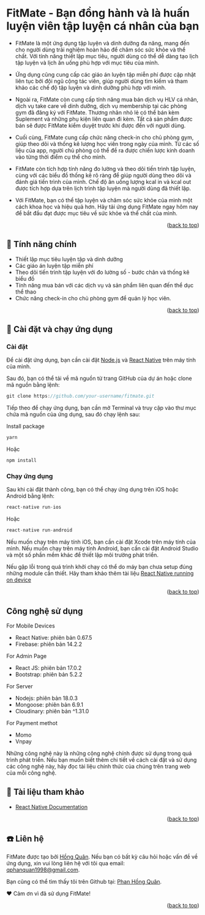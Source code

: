 # FitMate - Bạn đồng hành và là huấn luyện viên tập luyện cá nhân của bạn

- FitMate là một ứng dụng tập luyện và dinh dưỡng đa năng, mang đến cho người dùng trải nghiệm hoàn hảo để chăm sóc sức khỏe và thể chất. Với tính năng thiết lập mục tiêu, người dùng có thể dễ dàng tạo lịch tập luyện và lịch ăn uống phù hợp với mục tiêu của mình.

- Ứng dụng cũng cung cấp các giáo án luyện tập miễn phí được cập nhật liên tục bởi đội ngũ cộng tác viên, giúp người dùng tìm kiếm và tham khảo các chế độ tập luyện và dinh dưỡng phù hợp với mình.

- Ngoài ra, FitMate còn cung cấp tính năng mua bán dịch vụ HLV cá nhân, dịch vụ take care về dinh dưỡng, dịch vụ membership tại các phòng gym đã đăng ký với FitMate. Thương nhân nhỏ lẻ có thể bán kèm Suplement và những phụ kiện liên quan đi kèm. Tất cả sản phẩm được bán sẽ được FitMate kiểm duyệt trước khi được đến với người dùng.

- Cuối cùng, FitMate cung cấp chức năng check-in cho chủ phòng gym, giúp theo dõi và thống kê lượng học viên trong ngày của mình. Từ các số liệu của app, người chủ phòng có thể đề ra được chiến lược kinh doanh vào từng thời điểm cụ thể cho mình.

- FitMate còn tích hợp tính năng đo lường và theo dõi tiến trình tập luyện, cùng với các biểu đồ thống kê rõ ràng để giúp người dùng theo dõi và đánh giá tiến trình của mình. Chế độ ăn uống lượng kcal in và kcal out được tích hợp dựa trên lịch trình tập luyện mà người dùng đã thiết lập.

- Với FitMate, bạn có thể tập luyện và chăm sóc sức khỏe của mình một cách khoa học và hiệu quả hơn. Hãy tải ứng dụng FitMate ngay hôm nay để bắt đầu đạt được mục tiêu về sức khỏe và thể chất của mình.
<p align="right">(<a href="#top">back to top</a>)</p>

## 📜 Tính năng chính

- Thiết lập mục tiêu luyện tập và dinh dưỡng
- Các giáo án luyện tập miễn phí
- Theo dõi tiến trình tập luyện với đo lường số - bước chân và thống kê biểu đồ
- Tính năng mua bán với các dịch vụ và sản phẩm liên quan đến thể dục thể thao
- Chức năng check-in cho chủ phòng gym để quản lý học viên.

<p align="right">(<a href="#top">back to top</a>)</p>

## 📲 Cài đặt và chạy ứng dụng
### Cài đặt
Để cài đặt ứng dụng, bạn cần cài đặt [Node.js](https://nodejs.org/) và [React Native](https://reactnative.dev/) trên máy tính của mình.

Sau đó, bạn có thể tải về mã nguồn từ trang GitHub của dự án hoặc clone mã nguồn bằng lệnh:

```javascript
git clone https://github.com/your-username/fitmate.git
```

Tiếp theo để chạy ứng dụng, bạn cần mở Terminal và truy cập vào thư mục chứa mã nguồn của ứng dụng, sau đó chạy lệnh sau:

Install package 
```javascript
yarn
``` 
Hoặc 
```javascript 
npm install
```
###  Chạy ứng dụng
Sau khi cài đặt thành công, bạn có thể chạy ứng dụng trên iOS hoặc Android bằng lệnh:

```javascript 
react-native run-ios
```
Hoặc
```javascript 
react-native run-android
```

Nếu muốn chạy trên máy tính iOS, bạn cần cài đặt Xcode trên máy tính của mình. Nếu muốn chạy trên máy tính Android, bạn cần cài đặt Android Studio và một số phần mềm khác để thiết lập môi trường phát triển.

Nếu gặp lỗi trong quá trình khởi chạy có thể do máy bạn chưa setup đúng những module cần thiết. Hãy tham khảo thêm tài liệu [React Native running on device](https://reactnative.dev/docs/running-on-device)
<p align="right">(<a href="#top">back to top</a>)</p>

## Công nghệ sử dụng
For Mobile Devices
- React Native: phiên bản 0.67.5
- Firebase: phiên bản 14.2.2

For Admin Page
- React JS: phiên bản 17.0.2 
- Bootstrap: phiên bản 5.2.2

For Server
- Nodejs: phiên bản 18.0.3
- Mongoose: phiên bản 6.9.1
- Cloudinary: phiên bản ^1.31.0

For Payment methot
- Momo
- Vnpay

Những công nghệ này là những công nghệ chính được sử dụng trong quá trình phát triển. Nếu bạn muốn biết thêm chi tiết về cách cài đặt và sử dụng các công nghệ này, hãy đọc tài liệu chính thức của chúng trên trang web của mỗi công nghệ.


## 📝 Tài liệu tham khảo
- [React Native Documentation](https://reactnative.dev/docs/getting-started.html)
<p align="right">(<a href="#top">back to top</a>)</p>

## ☎️ Liên hệ 
FitMate được tạo bởi [Hồng Quân](https://github.com/fishryanie). Nếu bạn có bất kỳ câu hỏi hoặc vấn đề về ứng dụng, xin vui lòng liên hệ với tôi qua email: [qphanquan1998@gmail.com](qphanquan1998@gmail.com).

Bạn cũng có thể tìm thấy tôi trên Github tại: [Phan Hồng Quân](https://github.com/fishryanie).

❤️ Cảm ơn vì đã sử dụng FitMate!
<p align="right">(<a href="#top">back to top</a>)</p>
